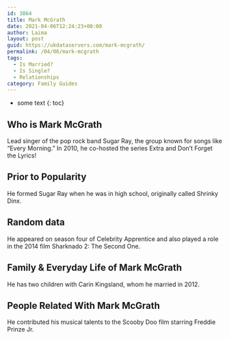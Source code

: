 ```yaml
---
id: 3864
title: Mark McGrath
date: 2021-04-06T12:24:23+00:00
author: Laima
layout: post
guid: https://ukdataservers.com/mark-mcgrath/
permalink: /04/06/mark-mcgrath
tags:
  - Is Married?
  - Is Single?
  - Relationships
category: Family Guides
---
```


* some text
{: toc}


## Who is Mark McGrath
                  
                  
                  
Lead singer of the pop rock band Sugar Ray, the group known for songs like &#8220;Every Morning.&#8221; In 2010, he co-hosted the series Extra and Don&#8217;t Forget the Lyrics!
                  
              
            
              
            
                
                
                
## Prior to Popularity
                  
                  
                  
He formed Sugar Ray when he was in high school, originally called Shrinky Dinx.
                  
              
            
              
            
                
                
                
## Random data
                  
                  
                  
He appeared on season four of Celebrity Apprentice and also played a role in the 2014 film Sharknado 2: The Second One.
                  
              
            
              
            
                
                
                
## Family & Everyday Life of Mark McGrath
                  
                  
                  
He has two children with Carin Kingsland, whom he married in 2012.
                  
              
            
              
            
                
                
                
## People Related With Mark McGrath
                  
                  
                  
He contributed his musical talents to the Scooby Doo film starring Freddie Prinze Jr.
                  
              
            
              
            
                
              
            
              
              
            
            
              
            
          
          
          